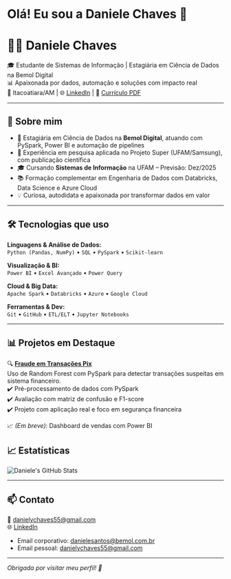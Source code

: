 # Olá! Eu sou a Daniele Chaves 👋

# 👩‍💻 Daniele Chaves

🎓 Estudante de Sistemas de Informação | Estagiária em Ciência de Dados na Bemol Digital  
📊 Apaixonada por dados, automação e soluções com impacto real  
📍 Itacoatiara/AM | 🌐 [LinkedIn](https://www.linkedin.com/in/daniele-chaves-65a859138) | 📂 [Currículo PDF](https://drive.google.com/file/d/19RM8ccOINh4ky-wZDK_Mgz0hnMPxj2-9/view?usp=sharing)

---

## 🚀 Sobre mim

- 🤖 Estagiária em Ciência de Dados na **Bemol Digital**, atuando com PySpark, Power BI e automação de pipelines
- 🧪 Experiência em pesquisa aplicada no Projeto Super (UFAM/Samsung), com publicação científica
- 🎓 Cursando **Sistemas de Informação** na UFAM – Previsão: Dez/2025
- 📚 Formação complementar em Engenharia de Dados com Databricks, Data Science e Azure Cloud
- 💡 Curiosa, autodidata e apaixonada por transformar dados em valor

---

## 🛠️ Tecnologias que uso

**Linguagens & Análise de Dados:**  
`Python (Pandas, NumPy)` • `SQL` • `PySpark` • `Scikit-learn`

**Visualização & BI:**  
`Power BI` • `Excel Avançado` • `Power Query`

**Cloud & Big Data:**  
`Apache Spark` • `Databricks` • `Azure` • `Google Cloud`

**Ferramentas & Dev:**  
`Git` • `GitHub` • `ETL/ELT` • `Jupyter Notebooks`

---

## 📊 Projetos em Destaque

🔍 **[Fraude em Transações Pix](https://github.com/Danielec25/fraude-em-transacoes-pix)**  
Uso de Random Forest com PySpark para detectar transações suspeitas em sistema financeiro.  
✔️ Pré-processamento de dados com PySpark  
✔️ Avaliação com matriz de confusão e F1-score  
✔️ Projeto com aplicação real e foco em segurança financeira

📈 *(Em breve)*: Dashboard de vendas com Power BI


## 📈 Estatísticas
![Daniele's GitHub Stats](https://github-readme-stats.vercel.app/api?username=Danielec25&show_icons=true&theme=radical)

---

## 📫 Contato

📧 danielychaves55@gmail.com  
🌐 [LinkedIn](https://www.linkedin.com/in/daniele-chaves-65a859138)
- Email corporativo: danielesantos@bemol.com.br
- Email pessoal: danielychaves55@gmail.com
---

_Obrigada por visitar meu perfil! 💙_


